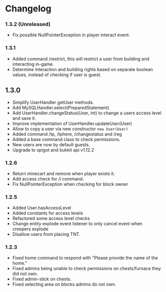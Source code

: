 # Changelog

### 1.3.2 (Unreleased)

* Fix possible NullPointerException in player interact event.

### 1.3.1

* Added command /restrict, this will restrict a user from building and interacting in-game.
* Determine interaction and building rights based on separate boolean values, instead of checking if user is guest.

## 1.3.0

* Simplify UserHandler getUser methods.
* Add MySQLHandler.select(PreparedStatement)
* Add UserHandler.changeStatus(User, int) to change a users access level and save it.
* Improve implementation of UserHandler.updateUser(User)
* Allow to copy a user via new constructor `new User(User)`
* Added command /tp, /tphere, /changestatus and /reg
* Added a base command class to check permissions.
* New users are now by default guests.
* Upgrade to spigot and bukkit api v1.12.2

### 1.2.6

* Return minecart and remove when player exists it.
* Add access check for /i command.
* Fix NullPointerException when checking for block owner

### 1.2.5

* Added User.hasAccessLevel
* Added constants for access levels
* Refactored some access level checks
* Change entity explode event listener to only cancel event when creepers explode
* Disallow users from placing TNT.

### 1.2.3

* Fixed home command to respond with "Please provide the name of the home."
* Fixed admins being unable to check permissions on chests/furnace they did not own.
* Fixed admin-stick on chests.
* Fixed selecting area on blocks admins do not own.
